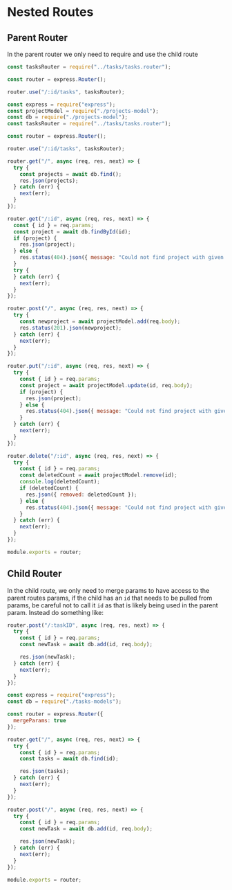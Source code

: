 # Nested Routes

## Parent Router

In the parent router we only need to require and use the child route

```javascript
const tasksRouter = require("../tasks/tasks.router");

const router = express.Router();

router.use("/:id/tasks", tasksRouter);
```

```javascript
const express = require("express");
const projectModel = require("./projects-model");
const db = require("./projects-model");
const tasksRouter = require("../tasks/tasks.router");

const router = express.Router();

router.use("/:id/tasks", tasksRouter);

router.get("/", async (req, res, next) => {
  try {
    const projects = await db.find();
    res.json(projects);
  } catch (err) {
    next(err);
  }
});

router.get("/:id", async (req, res, next) => {
  const { id } = req.params;
  const project = await db.findById(id);
  if (project) {
    res.json(project);
  } else {
    res.status(404).json({ message: "Could not find project with given id" });
  }
  try {
  } catch (err) {
    next(err);
  }
});

router.post("/", async (req, res, next) => {
  try {
    const newproject = await projectModel.add(req.body);
    res.status(201).json(newproject);
  } catch (err) {
    next(err);
  }
});

router.put("/:id", async (req, res, next) => {
  try {
    const { id } = req.params;
    const project = await projectModel.update(id, req.body);
    if (project) {
      res.json(project);
    } else {
      res.status(404).json({ message: "Could not find project with given id" });
    }
  } catch (err) {
    next(err);
  }
});

router.delete("/:id", async (req, res, next) => {
  try {
    const { id } = req.params;
    const deletedCount = await projectModel.remove(id);
    console.log(deletedCount);
    if (deletedCount) {
      res.json({ removed: deletedCount });
    } else {
      res.status(404).json({ message: "Could not find project with given id" });
    }
  } catch (err) {
    next(err);
  }
});

module.exports = router;
```

## Child Router

In the child route, we only need to merge params to have access to the parent routes params, if the child has an `id` that needs to be pulled from params, be careful not to call it `id` as that is likely being used in the parent param. Instead do something like:

```javascript
router.post("/:taskID", async (req, res, next) => {
  try {
    const { id } = req.params;
    const newTask = await db.add(id, req.body);

    res.json(newTask);
  } catch (err) {
    next(err);
  }
});
```

```javascript
const express = require("express");
const db = require("./tasks-models");

const router = express.Router({
  mergeParams: true
});

router.get("/", async (req, res, next) => {
  try {
    const { id } = req.params;
    const tasks = await db.find(id);

    res.json(tasks);
  } catch (err) {
    next(err);
  }
});

router.post("/", async (req, res, next) => {
  try {
    const { id } = req.params;
    const newTask = await db.add(id, req.body);

    res.json(newTask);
  } catch (err) {
    next(err);
  }
});

module.exports = router;
```
